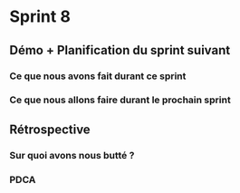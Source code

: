 # Sprint 8

## Démo + Planification du sprint suivant

### Ce que nous avons fait durant ce sprint


### Ce que nous allons faire durant le prochain sprint


## Rétrospective

### Sur quoi avons nous butté ?



### PDCA